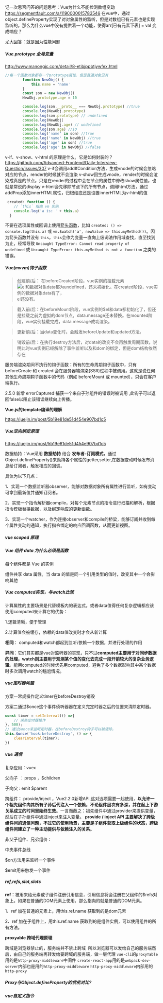 记一次思否问答的问题思考：Vue为什么不能检测数组变动
https://segmentfault.com/a/1190000015783546
在vue中，通过object.defineProperty实现了对对象属性的监听，但是对数组已有元素也是实现监听的，那么为什么vue中没有提供着一个功能，使得arr[已有元素下表] = val 变成响应？

尤大回答：就是因为性能问题

##### Vue.prototype 全局变量

<http://www.manongjc.com/detail/8-etibjppbtjywfex.html> 



```js
//每一个函数对象都有一个prototype属性，但是普通对象没有
	    function NewObj() {
            this.name = 'name'
        }
        const son = new NewObj()
        NewObj.prototype.age = 10

        console.log(son.__proto__ === NewObj.prototype) //true 
        console.log(NewObj.prototype)
        console.log(son.prototype) // undefined
        console.log(NewObj)
        console.log(NewObj.age) // undefined
        console.log(son.age) //10
        console.log('name' in son) //true
        console.log('name' in NewObj) //true
	    console.log('age' in son) //true
        console.log('age' in NewObj) //false
```

v-if、v-show、v-html 的原理是什么，它是如何封装的？
https://github.com/Advanced-Frontend/Daily-Interview-Question/issues/307
v-if会调用addIfCondition方法，生成vnode的时候会忽略对应的节点，render的时候就不会渲染
v-show回生成vnode，render的时候会渲染成真是的节点，只是在render的过程中会在节点的属性中修改show属性值，也就是常说的display
v-html会先移除节点下的所有节点，调用html方法，通过addProp添加innerHTML属性，归根结底还是设置innerHTML为v-html的值


```js 
 created: function () {
    // `this` 指向 vm 实例
    console.log('a is: ' + this.a)
  }
```

不要在选项属性或回调上使用[箭头函数](https://developer.mozilla.org/zh-CN/docs/Web/JavaScript/Reference/Functions/Arrow_functions)，比如 `created: () => console.log(this.a)` 或 `vm.$watch('a', newValue => this.myMethod())`。因为箭头函数并没有 `this`，`this`会作为变量一直向上级词法作用域查找，直至找到为止，经常导致 `Uncaught TypeError: Cannot read property of undefined` 或 `Uncaught TypeError: this.myMethod is not a function` 之类的错误。 

##### Vue(mvvm)钩子函数

> 创建前/后： 在beforeCreated阶段，vue实例的挂载元素![el和数据对象data都为undefined，还未初始化。在created阶段，vue实例的数据对象data有了，](https://juejin.im/equation?tex=el%E5%92%8C%E6%95%B0%E6%8D%AE%E5%AF%B9%E8%B1%A1data%E9%83%BD%E4%B8%BAundefined%EF%BC%8C%E8%BF%98%E6%9C%AA%E5%88%9D%E5%A7%8B%E5%8C%96%E3%80%82%E5%9C%A8created%E9%98%B6%E6%AE%B5%EF%BC%8Cvue%E5%AE%9E%E4%BE%8B%E7%9A%84%E6%95%B0%E6%8D%AE%E5%AF%B9%E8%B1%A1data%E6%9C%89%E4%BA%86%EF%BC%8C)el还没有。

> 载入前/后：在beforeMount阶段，vue实例的$el和data都初始化了，但还是挂载之前为虚拟的dom节点，data.message还未替换。在mounted阶段，vue实例挂载完成，data.message成功渲染。

> 更新前/后：当data变化时，会触发beforeUpdate和updated方法。

> 销毁前/后：在执行destroy方法后，对data的改变不会再触发周期函数，说明此时vue实例已经解除了事件监听以及和dom的绑定，但是dom结构依然存在

 

服务端渲染期间不执行的钩子函数：所有的生命周期钩子函数中，只有 beforeCreate 和 created 会在服务器端渲染(SSR)过程中被调用。这就是说任何其他生命周期钩子函数中的代码（例如 beforeMount 或 mounted），只会在客户端执行。 

2.5.0 新增 errorCaptured 捕获一个来自子孙组件的错误时被调用 ,此钩子可以返回false以阻止该错误继续向上传播。 

**Vue.js的template编译的理解** 

<https://juejin.im/post/5b19e81de51d454e907bd1c5> 

##### Vue双向绑定原理

<https://juejin.im/post/5b19e81de51d454e907bd1c5> 

数据劫持：Vue采用 **数据劫持** 结合 **发布者-订阅模式**，通过Object.defineProperty()来劫持各个属性的getter,setter,在数据变动时候发布消息给订阅者，触发相应的回调。

具体为以下几点：

1、实现一个数据监听器observer，能够对数据对象所有属性进行监听，如有变动可拿到最新值并通知订阅者。

2、实现一个指令解析器compile，对每个元素节点的指令进行扫描和解析，根据指令模板替换数据，以及绑定响应的更新函数。

3、实现一个watcher，作为连接observer和compile的桥梁，能够订阅并收到每个属性变动的通知，执行指令绑定的响应回调函数，从而更新视图。

##### vue scoped 原理

##### Vue 组件 data 为什么必须是函数 

每个组件都是 Vue 的实例 

组件共享 data 属性，当 data 的值是同一个引用类型的值时，改变其中一个会影响其他 

##### Vue computed实现，与watch比较

计算属性的主要场景是代替模板内的表达式，或者data值得任何复杂逻辑都应该使用computed来计算它的优势：

1.逻辑清晰，便于管理

2.计算值会被缓存，依赖的data值改变时才会从新计算

**相同**： computed和watch都起到监听/依赖一个数据，并进行处理的作用 

**异同**：它们其实都是vue对监听器的实现，只不过**computed主要用于对同步数据的处理，watch则主要用于观测某个值的变化去完成一段开销较大的复杂业务逻辑**。能用computed的时候优先用computed，避免了多个数据影响其中某个数据时多次调用watch的尴尬情况。

##### vue定时器问题

方案一常规操作定义timer在beforeDestroy销毁

方案二通过$once这个事件侦听器器在定义完定时器之后的位置来清除定时器。 

```js
const timer = setInterval(() =>{                    
    // 某些定时器操作                
}, 500);            
// 通过$once来监听定时器，在beforeDestroy钩子可以被清除。
this.$once('hook:beforeDestroy', () => {            
    clearInterval(timer);                                    
})
```

##### vue 通信

复杂应用：vuex

父向子  ： props   ，$children

子向父   :   emit    $parent

跨组件： provide/inject ，Vue2.2.0新增API,这对选项需要一起使用，**以允许一个祖先组件向其所有子孙后代注入一个依赖，不论组件层次有多深，并在起上下游关系成立的时间里始终生效**。一言而蔽之：祖先组件中通过provider来提供变量，然后在子孙组件中通过inject来注入变量。 **provide / inject API 主要解决了跨级组件间的通信问题，不过它的使用场景，主要是子组件获取上级组件的状态，跨级组件间建立了一种主动提供与依赖注入的关系**。

非父子组件、兄弟组价：

中央事件总线

$on方法用来监听一个事件

$emit用来触发一个事件

##### ref,refs,slot,slots

**ref**：被用来给元素或子组件注册引用信息，引用信息将会注册在父组件的$refs对象上。如果在普通的DOM元素上使用，那么指向的就是普通的DOM元素。 

1、ref 加在普通的元素上，用this.ref.name 获取到的是dom元素 

2、ref 加在子组件上，用this.ref.name 获取到的是组件实例，可以使用组件的所有方法。 

 **proxyable  跨域代理原理**

跨域是浏览器禁止的，服务端并不禁止跨域  所以浏览器可以发给自己的服务端然后，由自己的服务端再转发给要跨域的服务端，做一层代理 `vue-cli`的`proxyTable`用的是`http-proxy-middleware`中间件 `create-react-app`用的是`webpack-dev-server`内部也是用的`http-proxy-middleware` `http-proxy-middleware`内部用的`http-proxy` 

##### Proxy与Object.defineProperty的优劣对比?

##### vue自定义指令

